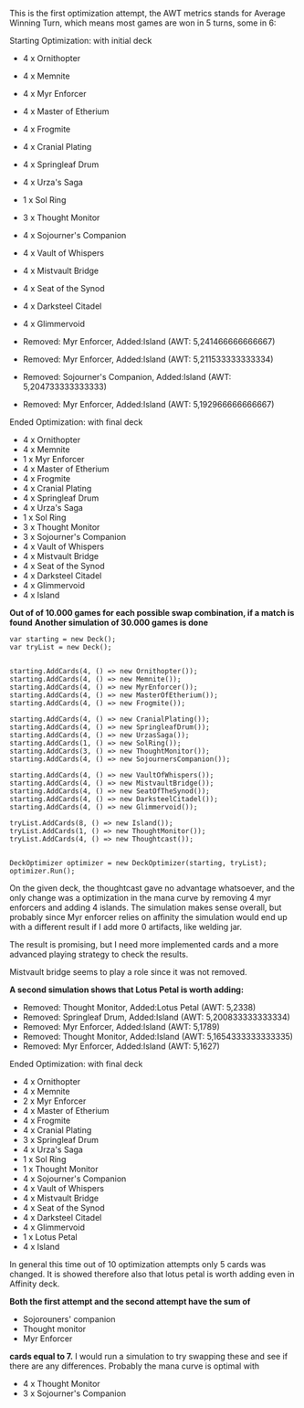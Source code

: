 This is the first optimization attempt, the AWT metrics stands for 
Average Winning Turn, which means most games are won in 5 turns,
some in 6:

Starting Optimization: with initial deck

 - 4       x Ornithopter
 - 4       x Memnite
 - 4       x Myr Enforcer
 - 4       x Master of Etherium
 - 4       x Frogmite
 - 4       x Cranial Plating
 - 4       x Springleaf Drum
 - 4       x Urza's Saga
 - 1       x Sol Ring
 - 3       x Thought Monitor
 - 4       x Sojourner's Companion
 - 4       x Vault of Whispers
 - 4       x Mistvault Bridge
 - 4       x Seat of the Synod
 - 4       x Darksteel Citadel
 - 4       x Glimmervoid

 - Removed: Myr Enforcer, Added:Island (AWT: 5,241466666666667)
 - Removed: Myr Enforcer, Added:Island (AWT: 5,211533333333334)
 - Removed: Sojourner's Companion, Added:Island (AWT: 5,204733333333333)
 - Removed: Myr Enforcer, Added:Island (AWT: 5,192966666666667)

Ended Optimization: with final deck

 - 4       x Ornithopter
 - 4       x Memnite
 - 1       x Myr Enforcer
 - 4       x Master of Etherium
 - 4       x Frogmite
 - 4       x Cranial Plating
 - 4       x Springleaf Drum
 - 4       x Urza's Saga
 - 1       x Sol Ring
 - 3       x Thought Monitor
 - 3       x Sojourner's Companion
 - 4       x Vault of Whispers
 - 4       x Mistvault Bridge
 - 4       x Seat of the Synod
 - 4       x Darksteel Citadel
 - 4       x Glimmervoid
 - 4       x Island

**Out of of 10.000 games for each possible swap combination, if a match is found**
**Another simulation of 30.000 games is done**

```
var starting = new Deck();
var tryList = new Deck();


starting.AddCards(4, () => new Ornithopter());
starting.AddCards(4, () => new Memnite());
starting.AddCards(4, () => new MyrEnforcer());
starting.AddCards(4, () => new MasterOfEtherium());
starting.AddCards(4, () => new Frogmite());

starting.AddCards(4, () => new CranialPlating());
starting.AddCards(4, () => new SpringleafDrum());
starting.AddCards(4, () => new UrzasSaga());
starting.AddCards(1, () => new SolRing());
starting.AddCards(3, () => new ThoughtMonitor());
starting.AddCards(4, () => new SojournersCompanion());

starting.AddCards(4, () => new VaultOfWhispers());
starting.AddCards(4, () => new MistvaultBridge());
starting.AddCards(4, () => new SeatOfTheSynod());
starting.AddCards(4, () => new DarksteelCitadel());
starting.AddCards(4, () => new Glimmervoid());

tryList.AddCards(8, () => new Island());
tryList.AddCards(1, () => new ThoughtMonitor());
tryList.AddCards(4, () => new Thoughtcast());


DeckOptimizer optimizer = new DeckOptimizer(starting, tryList);
optimizer.Run();
```

On the given deck, the thoughtcast gave no advantage whatsoever, and the only
change was a optimization in the mana curve by removing 4 myr enforcers and
adding 4 islands. The simulation makes sense overall, but probably since
Myr enforcer relies on affinity the simulation would end up with a different
result if I add more 0 artifacts, like welding jar.

The result is promising, but I need more implemented cards and a more advanced
playing strategy to check the results.

Mistvault bridge seems to play a role since it was not removed.

**A second simulation shows that Lotus Petal is worth adding:**


 - Removed: Thought Monitor, Added:Lotus Petal (AWT: 5,2338)
 - Removed: Springleaf Drum, Added:Island (AWT: 5,200833333333334)
 - Removed: Myr Enforcer, Added:Island (AWT: 5,1789)
 - Removed: Thought Monitor, Added:Island (AWT: 5,1654333333333335)
 - Removed: Myr Enforcer, Added:Island (AWT: 5,1627)

Ended Optimization: with final deck

 - 4       x Ornithopter
 - 4       x Memnite
 - 2       x Myr Enforcer
 - 4       x Master of Etherium
 - 4       x Frogmite
 - 4       x Cranial Plating
 - 3       x Springleaf Drum
 - 4       x Urza's Saga
 - 1       x Sol Ring
 - 1       x Thought Monitor
 - 4       x Sojourner's Companion
 - 4       x Vault of Whispers
 - 4       x Mistvault Bridge
 - 4       x Seat of the Synod
 - 4       x Darksteel Citadel
 - 4       x Glimmervoid
 - 1       x Lotus Petal
 - 4       x Island

In general this time out of 10 optimization attempts only
5 cards was changed. It is showed therefore also that lotus petal
is worth adding even in Affinity deck.


**Both the first attempt and the second attempt have the sum of**
 - Sojorouners' companion
 - Thought monitor
 - Myr Enforcer

**cards equal to 7.**
 I would run a simulation to try swapping these
and see if there are any differences. Probably the mana curve
is optimal with
 
 - 4  x Thought Monitor
 - 3  x Sojourner's Companion

